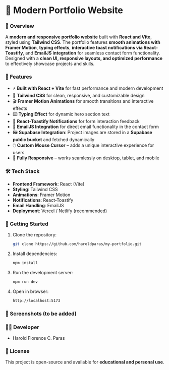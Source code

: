 # 🌟 Modern Portfolio Website  

### 📌 Overview  
A **modern and responsive portfolio website** built with **React and Vite**, styled using **Tailwind CSS**. The portfolio features **smooth animations with Framer Motion**, **typing effects**, **interactive toast notifications via React-Toastify**, and **EmailJS integration** for seamless contact form functionality. Designed with a **clean UI, responsive layouts, and optimized performance** to effectively showcase projects and skills.  

### 🎯 Features  
- ⚡ **Built with React + Vite** for fast performance and modern development  
- 🎨 **Tailwind CSS** for clean, responsive, and customizable design  
- 🎬 **Framer Motion Animations** for smooth transitions and interactive effects  
- ⌨️ **Typing Effect** for dynamic hero section text  
- 🔔 **React-Toastify Notifications** for form interaction feedback  
- 📩 **EmailJS Integration** for direct email functionality in the contact form  
- 🖼️ **Supabase Integration**: Project images are stored in a **Supabase public bucket** and fetched dynamically
- 🖱️ **Custom Mouse Cursor** – adds a unique interactive experience for users  
- 📱 **Fully Responsive** – works seamlessly on desktop, tablet, and mobile  

### 🛠️ Tech Stack  
- **Frontend Framework**: React (Vite)  
- **Styling**: Tailwind CSS  
- **Animations**: Framer Motion  
- **Notifications**: React-Toastify  
- **Email Handling**: EmailJS  
- **Deployment**: Vercel / Netlify (recommended)  

### 🚀 Getting Started  
1. Clone the repository:  
   ```bash 
   git clone https://github.com/haroldparas/my-portfolio.git
   
2. Install dependencies:
   ```bash
   npm install
3. Run the development server:
   ```bash
   npm run dev
4. Open in browser: 
   ```bash
   http://localhost:5173

### 📸 Screenshots (to be added)   

### 👨‍💻 Developer  
- Harold Florence C. Paras  

### 📜 License  
This project is open-source and available for **educational and personal use**.  
